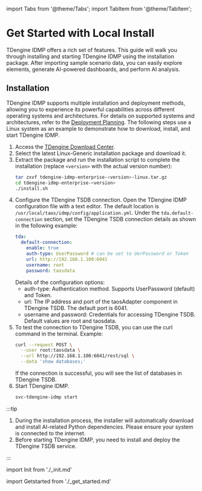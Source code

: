 import Tabs from '@theme/Tabs';
import TabItem from '@theme/TabItem';

# Get Started with Local Install

TDengine IDMP offers a rich set of features. This guide will walk you through installing and starting TDengine IDMP using the installation package. After importing sample scenario data, you can easily explore elements, generate AI-powered dashboards, and perform AI analysis.

## Installation

TDengine IDMP supports multiple installation and deployment methods, allowing you to experience its powerful capabilities across different operating systems and architectures. For details on supported systems and architectures, refer to the [Deployment Planning](../operation/planning). The following steps use a Linux system as an example to demonstrate how to download, install, and start TDengine IDMP.

1. Access the [TDengine Download Center](https://www.taosdata.com/download-center?product=TDengine+IDMP-Enterprise).
1. Select the latest Linux-Generic installation package and download it.
1. Extract the package and run the installation script to complete the installation (replace `<version>` with the actual version number):
   ```bash
   tar zxvf tdengine-idmp-enterprise-<version>-linux.tar.gz 
   cd tdengine-idmp-enterprise-<version>
   ./install.sh
   ```
1. Configure the TDengine TSDB connection. Open the TDengine IDMP configuration file with a text editor. The default location is `/usr/local/taos/idmp/config/application.yml`. Under the `tda.default-connection` section, set the TDengine TSDB connection details as shown in the following example:
   ```yaml
   tda:
     default-connection:
       enable: true
       auth-type: UserPassword # can be set to UerPassword or Token
       url: http://192.168.1.100:6041
       username: root
       password: taosdata
   ```
   Details of the configuration options:
     - auth-type: Authentication method. Supports UserPassword (default) and Token.
     - url: The IP address and port of the taosAdapter component in TDengine TSDB. The default port is 6041.
     - username and password: Credentials for accessing TDengine TSDB. Default values are root and taosdata.
1. To test the connection to TDengine TSDB, you can use the curl command in the terminal. Example:
   ```bash
   curl --request POST \
     --user root:taosdata \
     --url http://192.168.1.100:6041/rest/sql \
     --data 'show databases;'
   ```
   If the connection is successful, you will see the list of databases in TDengine TSDB.
1. Start TDengine IDMP.
   ```bash
   svc-tdengine-idmp start
   ```

:::tip

1. During the installation process, the installer will automatically download and install AI-related Python dependencies. Please ensure your system is connected to the internet.
1. Before starting TDengine IDMP, you need to install and deploy the TDengine TSDB service.

:::

import Init from './_init.md'

<Init />

import Getstarted from './_get_started.md'

<Getstarted />